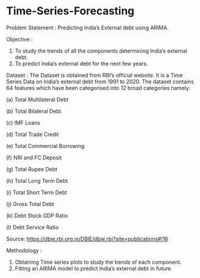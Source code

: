 # Time-Series-Forecasting
Problem Statement : Predicting India’s External debt using ARIMA. 

Objective :  
1)	To study the trends of all the components determining India’s external debt.
2)	To predict India’s external debt for the next few years.

Dataset : 
The Dataset is obtained from RBI’s official website. It is a Time Series Data on India’s external debt from 1991 to 2020. The dataset contains 64 features which have been categorised into 12 broad categories namely:

(a)	Total Multilateral Debt

(b)	Total Bilateral Debt

(c)	IMF Loans

(d)	Total Trade Credit

(e)	Total Commercial Borrowing

(f)	NRI and FC Deposit

(g)	Total Rupee Debt

(h)	Total Long Term Debt

(i)	Total Short Term Debt

(j)	Gross Total Debt

(k)	Debt Stock GDP Ratio

(l)	Debt Service Ratio


Source: https://dbie.rbi.org.in/DBIE/dbie.rbi?site=publications#!16

Methodology :
1)	Obtaining Time series plots to study the trends of each component.
2)	Fitting an ARIMA model to predict India’s external debt in future. 


